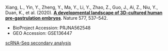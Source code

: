 Xiang, L., Yin, Y., Zheng, Y., Ma, Y., Li, Y., Zhao, Z., Guo, J., Ai, Z., Niu, Y., Duan, K., et al. (2020). **[A developmental landscape of 3D-cultured human pre-gastrulation embryos](https://www.nature.com/articles/s41586-019-1875-y)**. Nature 577, 537–542.

- BioProject Accession: PRJNA562548
- GEO Accession: GSE136447

[scRNA-Seq secondary analysis](https://jlduan.github.io/Replica/s41586-019-1875-y/notebooks/analyze.html)

<br>

